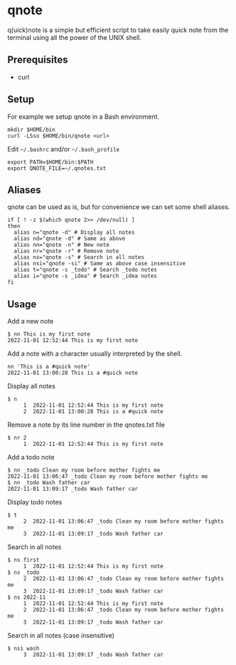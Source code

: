 # qnote

q(uick)note is a simple but efficient script to take easily quick note from the
terminal using all the power of the UNIX shell.

## Prerequisites

- curl

## Setup

For example we setup qnote in a Bash environment.

```
mkdir $HOME/bin
curl -LSso $HOME/bin/qnote <url>
```

Edit `~/.bashrc` and/or `~/.bash_profile`

```
export PATH=$HOME/bin:$PATH
export QNOTE_FILE=~/.qnotes.txt
```

## Aliases

qnote can be used as is, but for convenience we can set some shell aliases.

```
if [ ! -z $(which qnote 2>> /dev/null) ]
then
  alias n="qnote -d" # Display all notes
  alias nd="qnote -d" # Same as above
  alias nn="qnote -n" # New note
  alias nr="qnote -r" # Remove note
  alias ns="qnote -s" # Search in all notes
  alias nsi="qnote -si" # Same as above case insensitive
  alias t="qnote -s _todo" # Search _todo notes
  alias i="qnote -s _idea" # Search _idea notes
fi
```

## Usage

Add a new note

```
$ nn This is my first note
2022-11-01 12:52:44 This is my first note
```

Add a note with a character usually interpreted by the shell.

```
nn 'This is a #quick note'
2022-11-01 13:00:28 This is a #quick note
```

Display all notes

```
$ n
     1	2022-11-01 12:52:44 This is my first note
     2	2022-11-01 13:00:28 This is a #quick note
```

Remove a note by its line number in the qnotes.txt file

```
$ nr 2
     1	2022-11-01 12:52:44 This is my first note
```

Add a todo note

```
$ nn _todo Clean my room before mother fights me
2022-11-01 13:06:47 _todo Clean my room before mother fights me
$ nn _todo Wash father car
2022-11-01 13:09:17 _todo Wash father car
```

Display todo notes

```
$ t
     2	2022-11-01 13:06:47 _todo Clean my room before mother fights me
     3	2022-11-01 13:09:17 _todo Wash father car
```

Search in all notes

```
$ ns first
     1	2022-11-01 12:52:44 This is my first note
$ ns _todo
     2	2022-11-01 13:06:47 _todo Clean my room before mother fights me
     3	2022-11-01 13:09:17 _todo Wash father car
$ ns 2022-11
     1	2022-11-01 12:52:44 This is my first note
     2	2022-11-01 13:06:47 _todo Clean my room before mother fights me
     3	2022-11-01 13:09:17 _todo Wash father car
```

Search in all notes (case insensitive)

```
$ nsi wash
     3	2022-11-01 13:09:17 _todo Wash father car
```
